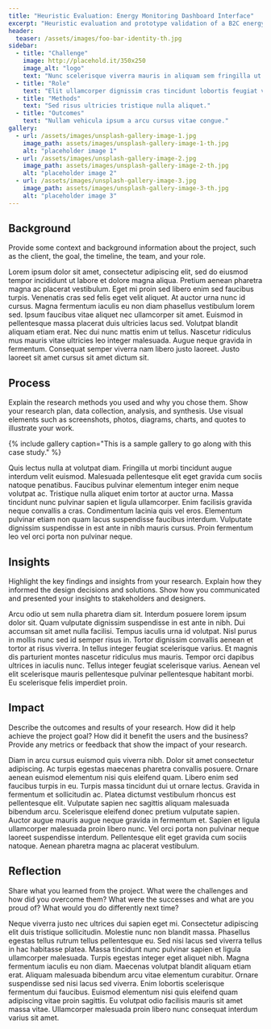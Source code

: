 ```yaml
---
title: "Heuristic Evaluation: Energy Monitoring Dashboard Interface"
excerpt: "Heuristic evaluation and prototype validation of a B2C energy monitoring and e-commerce mobile application."
header:
  teaser: /assets/images/foo-bar-identity-th.jpg
sidebar:
  - title: "Challenge"
    image: http://placehold.it/350x250
    image_alt: "logo"
    text: "Nunc scelerisque viverra mauris in aliquam sem fringilla ut morbi."
  - title: "Role"
    text: "Elit ullamcorper dignissim cras tincidunt lobortis feugiat vivamus."
  - title: "Methods"
    text: "Sed risus ultricies tristique nulla aliquet."
  - title: "Outcomes"
    text: "Nullam vehicula ipsum a arcu cursus vitae congue."
gallery:
  - url: /assets/images/unsplash-gallery-image-1.jpg
    image_path: assets/images/unsplash-gallery-image-1-th.jpg
    alt: "placeholder image 1"
  - url: /assets/images/unsplash-gallery-image-2.jpg
    image_path: assets/images/unsplash-gallery-image-2-th.jpg
    alt: "placeholder image 2"
  - url: /assets/images/unsplash-gallery-image-3.jpg
    image_path: assets/images/unsplash-gallery-image-3-th.jpg
    alt: "placeholder image 3"
---
```


## Background
Provide some context and background information about the project, such as the client, the goal, the timeline, the team, and your role.

Lorem ipsum dolor sit amet, consectetur adipiscing elit, sed do eiusmod tempor incididunt ut labore et dolore magna aliqua. Pretium aenean pharetra magna ac placerat vestibulum. Eget mi proin sed libero enim sed faucibus turpis. Venenatis cras sed felis eget velit aliquet. At auctor urna nunc id cursus. Magna fermentum iaculis eu non diam phasellus vestibulum lorem sed. Ipsum faucibus vitae aliquet nec ullamcorper sit amet. Euismod in pellentesque massa placerat duis ultricies lacus sed. Volutpat blandit aliquam etiam erat. Nec dui nunc mattis enim ut tellus. Nascetur ridiculus mus mauris vitae ultricies leo integer malesuada. Augue neque gravida in fermentum. Consequat semper viverra nam libero justo laoreet. Justo laoreet sit amet cursus sit amet dictum sit.

## Process
Explain the research methods you used and why you chose them. Show your research plan, data collection, analysis, and synthesis. Use visual elements such as screenshots, photos, diagrams, charts, and quotes to illustrate your work.

{% include gallery caption="This is a sample gallery to go along with this case study." %}

Quis lectus nulla at volutpat diam. Fringilla ut morbi tincidunt augue interdum velit euismod. Malesuada pellentesque elit eget gravida cum sociis natoque penatibus. Faucibus pulvinar elementum integer enim neque volutpat ac. Tristique nulla aliquet enim tortor at auctor urna. Massa tincidunt nunc pulvinar sapien et ligula ullamcorper. Enim facilisis gravida neque convallis a cras. Condimentum lacinia quis vel eros. Elementum pulvinar etiam non quam lacus suspendisse faucibus interdum. Vulputate dignissim suspendisse in est ante in nibh mauris cursus. Proin fermentum leo vel orci porta non pulvinar neque.

## Insights
Highlight the key findings and insights from your research. Explain how they informed the design decisions and solutions. Show how you communicated and presented your insights to stakeholders and designers.

Arcu odio ut sem nulla pharetra diam sit. Interdum posuere lorem ipsum dolor sit. Quam vulputate dignissim suspendisse in est ante in nibh. Dui accumsan sit amet nulla facilisi. Tempus iaculis urna id volutpat. Nisl purus in mollis nunc sed id semper risus in. Tortor dignissim convallis aenean et tortor at risus viverra. In tellus integer feugiat scelerisque varius. Et magnis dis parturient montes nascetur ridiculus mus mauris. Tempor orci dapibus ultrices in iaculis nunc. Tellus integer feugiat scelerisque varius. Aenean vel elit scelerisque mauris pellentesque pulvinar pellentesque habitant morbi. Eu scelerisque felis imperdiet proin.

## Impact
Describe the outcomes and results of your research. How did it help achieve the project goal? How did it benefit the users and the business? Provide any metrics or feedback that show the impact of your research.

Diam in arcu cursus euismod quis viverra nibh. Dolor sit amet consectetur adipiscing. Ac turpis egestas maecenas pharetra convallis posuere. Ornare aenean euismod elementum nisi quis eleifend quam. Libero enim sed faucibus turpis in eu. Turpis massa tincidunt dui ut ornare lectus. Gravida in fermentum et sollicitudin ac. Platea dictumst vestibulum rhoncus est pellentesque elit. Vulputate sapien nec sagittis aliquam malesuada bibendum arcu. Scelerisque eleifend donec pretium vulputate sapien. Auctor augue mauris augue neque gravida in fermentum et. Sapien et ligula ullamcorper malesuada proin libero nunc. Vel orci porta non pulvinar neque laoreet suspendisse interdum. Pellentesque elit eget gravida cum sociis natoque. Aenean pharetra magna ac placerat vestibulum.

## Reflection
Share what you learned from the project. What were the challenges and how did you overcome them? What were the successes and what are you proud of? What would you do differently next time?

Neque viverra justo nec ultrices dui sapien eget mi. Consectetur adipiscing elit duis tristique sollicitudin. Molestie nunc non blandit massa. Phasellus egestas tellus rutrum tellus pellentesque eu. Sed nisi lacus sed viverra tellus in hac habitasse platea. Massa tincidunt nunc pulvinar sapien et ligula ullamcorper malesuada. Turpis egestas integer eget aliquet nibh. Magna fermentum iaculis eu non diam. Maecenas volutpat blandit aliquam etiam erat. Aliquam malesuada bibendum arcu vitae elementum curabitur. Ornare suspendisse sed nisi lacus sed viverra. Enim lobortis scelerisque fermentum dui faucibus. Euismod elementum nisi quis eleifend quam adipiscing vitae proin sagittis. Eu volutpat odio facilisis mauris sit amet massa vitae. Ullamcorper malesuada proin libero nunc consequat interdum varius sit amet.
